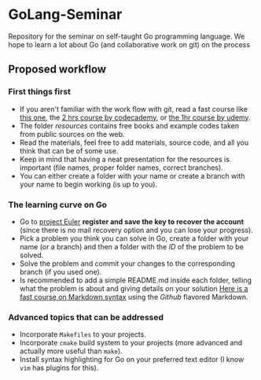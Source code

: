 # GoLang-Seminar
Repository for the seminar on self-taught Go programming language. We hope to learn a lot about Go (and collaborative work on git) on the process


## Proposed workflow

### First things first 

* If you aren't familiar with the work flow with git, read a fast course like [this one](http://rogerdudler.github.io/git-guide/), the
[2 hrs course by codecademy](https://www.codecademy.com/learn/learn-git), or [the 1hr course by udemy](https://www.udemy.com/git-going-fast/).  
* The folder *resources* contains free books and example codes taken from public sources on the web.  
* Read the materials, feel free to add materials, source code, and all you think that can be of some use.  
* Keep in mind that having a neat presentation for the resources is important (file names, proper folder names, correct branches).  
* You can either create a folder with your name or create a branch with your name to begin working (is up to you).   

### The learning curve on Go

* Go to [project Euler](https://projecteuler.net/) **register and save the key to recover the account** (since there is no mail recovery option and you can lose your progress).  
* Pick a problem you think you can solve in Go, create a folder with your name (or a branch) and then a folder with the *ID* of the problem to be solved.
* Solve the problem and commit your changes to the corresponding branch (if you used one).  
* Is recommended to add a simple README.md inside each folder, telling what the problem is about and giving details on your solution [Here is a fast course on Markdown syntax](https://help.github.com/articles/basic-writing-and-formatting-syntax/) using the *Github* flavored Markdown.  

### Advanced topics that can be addressed

* Incorporate `Makefiles` to your projects.  
* Incorporate `cmake` build system to your projects (more advanced and actually more useful than `make`).  
* Install syntax highlighting for Go on your preferred text editor (I know `vim` has plugins for this).   
